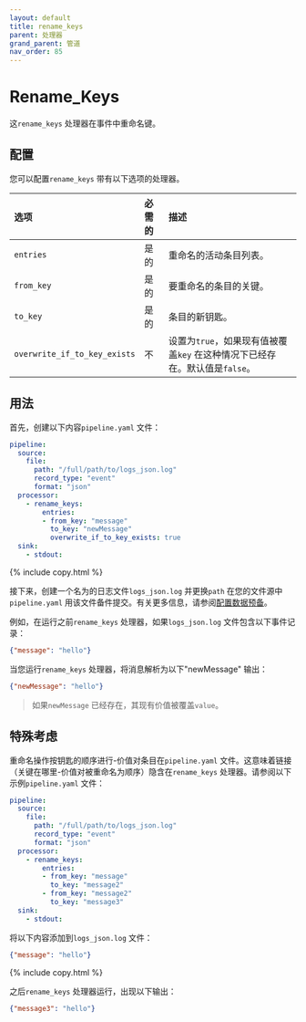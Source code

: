 ```yaml
---
layout: default
title: rename_keys
parent: 处理器
grand_parent: 管道
nav_order: 85
---
```


# Rename_Keys

这`rename_keys` 处理器在事件中重命名键。

## 配置

您可以配置`rename_keys` 带有以下选项的处理器。

| 选项| 必需的| 描述|
| :--- | :--- | :--- |
| `entries` | 是的| 重命名的活动条目列表。|
| `from_key` | 是的| 要重命名的条目的关键。|
| `to_key` | 是的| 条目的新钥匙。|
| `overwrite_if_to_key_exists` | 不| 设置为`true`，如果现有值被覆盖`key` 在这种情况下已经存在。默认值是`false`。|

## 用法

首先，创建以下内容`pipeline.yaml` 文件：

```yaml
pipeline:
  source:
    file:
      path: "/full/path/to/logs_json.log"
      record_type: "event"
      format: "json"
  processor:
    - rename_keys:
        entries:
        - from_key: "message"
          to_key: "newMessage"
          overwrite_if_to_key_exists: true
  sink:
    - stdout:
```
{% include copy.html %}


接下来，创建一个名为的日志文件`logs_json.log` 并更换`path` 在您的文件源中`pipeline.yaml` 用该文件备件提交。有关更多信息，请参阅[配置数据预备]({{site.url}}{{site.baseurl}}/data-prepper/getting-started/#2-configuring-data-prepper)。

例如，在运行之前`rename_keys` 处理器，如果`logs_json.log` 文件包含以下事件记录：

```json
{"message": "hello"}
```

当您运行`rename_keys` 处理器，将消息解析为以下"newMessage" 输出：

```json
{"newMessage": "hello"}
```

> 如果`newMessage` 已经存在，其现有价值被覆盖`value`。



## 特殊考虑

重命名操作按钥匙的顺序进行-价值对条目在`pipeline.yaml` 文件。这意味着链接（关键在哪里-价值对被重命名为顺序）隐含在`rename_keys` 处理器。请参阅以下示例`pipeline.yaml` 文件：

```yaml
pipeline:
  source:
    file:
      path: "/full/path/to/logs_json.log"
      record_type: "event"
      format: "json"
  processor:
    - rename_keys:
        entries:
        - from_key: "message"
          to_key: "message2"
        - from_key: "message2"
          to_key: "message3"
  sink:
    - stdout:
```

将以下内容添加到`logs_json.log` 文件：

```json
{"message": "hello"}
```
{% include copy.html %}

之后`rename_keys` 处理器运行，出现以下输出：

```json
{"message3": "hello"}
```
